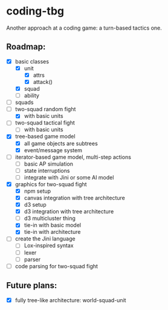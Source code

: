 # coding-tbg
Another approach at a coding game: a turn-based tactics one.

## Roadmap:

- [x] basic classes
    - [x] unit
        - [x] attrs
        - [x] attack()
    - [x] squad
    - [ ] ability
- [ ] squads
- [ ] two-squad random fight
    - [x] with basic units
- [ ] two-squad tactical fight
    - [ ] with basic units
- [x] tree-based game model
    - [x] all game objects are subtrees
    - [x] event/message system
- [ ] iterator-based game model, multi-step actions
    - [ ] basic AP simulation
    - [ ] state interruptions
    - [ ] integrate with Jini or some AI model
- [x] graphics for two-squad fight
    - [x] npm setup
    - [x] canvas integration with tree architecture
    - [x] d3 setup
    - [x] d3 integration with tree architecture
    - [ ] d3 multicluster thing
    - [x] tie-in with basic model
    - [x] tie-in with architecture
- [ ] create the Jini language
    - [ ] Lox-inspired syntax
    - [ ] lexer
    - [ ] parser
- [ ] code parsing for two-squad fight

## Future plans:

- [x] fully tree-like architecture: world-squad-unit
